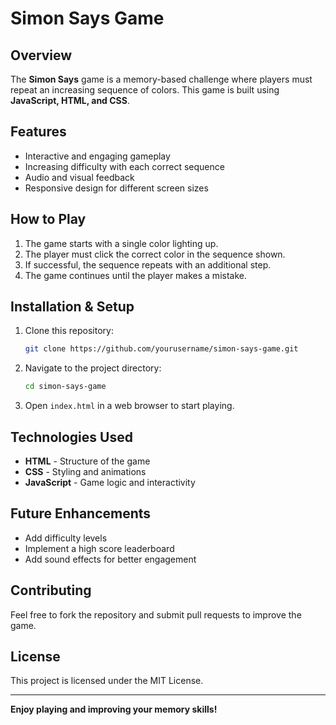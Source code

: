 # Simon Says Game

## Overview
The **Simon Says** game is a memory-based challenge where players must repeat an increasing sequence of colors. This game is built using **JavaScript, HTML, and CSS**.

## Features
- Interactive and engaging gameplay
- Increasing difficulty with each correct sequence
- Audio and visual feedback
- Responsive design for different screen sizes

## How to Play
1. The game starts with a single color lighting up.
2. The player must click the correct color in the sequence shown.
3. If successful, the sequence repeats with an additional step.
4. The game continues until the player makes a mistake.

## Installation & Setup
1. Clone this repository:
   ```bash
   git clone https://github.com/yourusername/simon-says-game.git
   ```
2. Navigate to the project directory:
   ```bash
   cd simon-says-game
   ```
3. Open `index.html` in a web browser to start playing.

## Technologies Used
- **HTML** - Structure of the game
- **CSS** - Styling and animations
- **JavaScript** - Game logic and interactivity

## Future Enhancements
- Add difficulty levels
- Implement a high score leaderboard
- Add sound effects for better engagement

## Contributing
Feel free to fork the repository and submit pull requests to improve the game.

## License
This project is licensed under the MIT License.

---
**Enjoy playing and improving your memory skills!**

